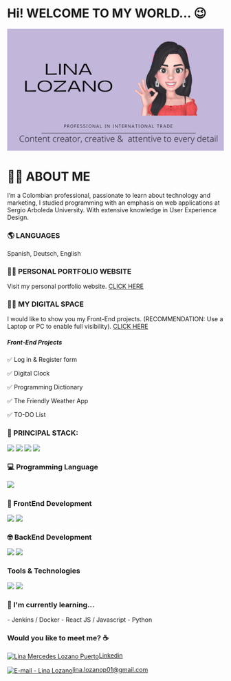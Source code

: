 <h1> Hi! WELCOME TO MY WORLD... 😉  </h1>

<img src ="LINA M LOZANO P.png">

<h1>
 🙋‍♀️ ABOUT ME
 </h1>
 
 <p>
 I’m a Colombian professional, passionate to learn about technology and marketing, I studied programming with an emphasis on web applications at Sergio Arboleda University. With extensive knowledge in User Experience Design.
</p>

<h3>
 🌎 LANGUAGES
</h3>

<P> Spanish, Deutsch, English </P>

<h3>
 👩‍🎓 PERSONAL PORTFOLIO WEBSITE
</h3>

<p> 
 Visit my personal portfolio website. <a target="_blank" href="https://portfoliolinalozano.netlify.app/index.html">CLICK HERE</a>
</p>

<h3>
 👩‍💻 MY DIGITAL SPACE
</h3>

<p>
 I would like to show you my Front-End projects. (RECOMMENDATION:  Use a Laptop or PC to enable full visibility). 
 <a target="_blank"href="https://linalozz.github.io/LinaLozano/">CLICK HERE</a>
</p>
<p>
 <h5>Front-End Projects</h5>
 <p>✅ Log in & Register form</p>
 <p>✅ Digital Clock</p>
 <p>✅ Programming Dictionary</p>
 <p>✅ The Friendly Weather App</p>
 <p>✅ TO-DO List</p>
</p>
 
<h3>
 🚀 PRINCIPAL STACK:
</h3>
 
<p>
 <img src="https://img.shields.io/badge/MongoDB-white?style=for-the-badge&logo=mongodb&logoColor=4EA94B">
 <img src="https://img.shields.io/badge/JavaScript-F7DF1E?style=for-the-badge&logo=javascript&logoColor=black">
 <img src="https://img.shields.io/badge/MySQL-005C84?style=for-the-badge&logo=mysql&logoColor=white">
 <img src="https://img.shields.io/badge/Python-14354C?style=for-the-badge&logo=python&logoColor=white">
</p>
 
<H3>
 💻 Programming Language
</H3>
 
<p>
  <img src="https://img.shields.io/badge/JavaScript-F7DF1E?style=for-the-badge&logo=javascript&logoColor=black">
</p>
 
<H3>
 🎨 FrontEnd Development
</H3>
 
<p>
 <img src="https://img.shields.io/badge/HTML5-E34F26?style=for-the-badge&logo=html5&logoColor=white">
 <img src="https://img.shields.io/badge/CSS3-1572B6?style=for-the-badge&logo=css3&logoColor=white"> 
</p>
 
<h3>
 🤓 BackEnd Development
</h3>
 
<p>
 <img src="https://img.shields.io/badge/MongoDB-white?style=for-the-badge&logo=mongodb&logoColor=4EA94B">
 <img src="https://img.shields.io/badge/MySQL-005C84?style=for-the-badge&logo=mysql&logoColor=white">
</p>
 
 <h3>
  Tools & Technologies
 </h3>
 
 <p>
 <img src="https://img.shields.io/badge/GitHub-100000?style=for-the-badge&logo=github&logoColor=white">
 <img src="https://img.shields.io/badge/Postman-FF6C37?style=for-the-badge&logo=Postman&logoColor=white">
 </p>
<h3>🌱 I'm currently learning...</h3>

 <p>
- Jenkins / Docker 
- React JS / Javascript 
- Python
</p>
 
 <h3>
  Would you like to meet me? ☕
 </h3>
 
<p align="left">
<a href="https://www.linkedin.com/in/linamlozanop-uxuidesigner/" target="blank"><img align="center" src="https://cdn.jsdelivr.net/npm/simple-icons@3.0.1/icons/linkedin.svg" alt="Lina Mercedes Lozano Puerto" height="30" width="40" />Linkedin</a>
 
<a href="lina.lozanop01@gmail.com " target="blank"><img align="center" src="https://cdn.jsdelivr.net/npm/simple-icons@3.0.1/icons/gmail.svg" alt="E-mail - Lina Lozano" height="30" width="40"/>lina.lozanop01@gmail.com</a>
</p>
